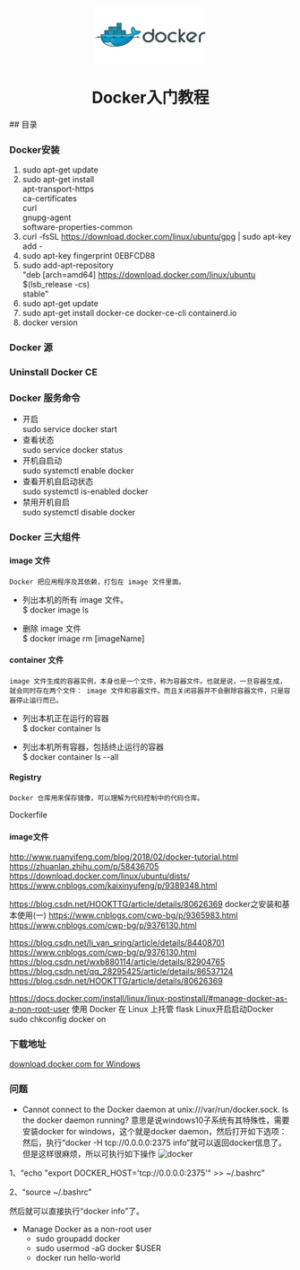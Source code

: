 
<p align="center">
<img width="200" align="center" src="Assets/bg2018020901.png"/>
</p>
<h1 align="center">Docker入门教程</h1>
## 目录

### Docker安装
1. sudo apt-get update
2. sudo apt-get install \
    apt-transport-https \
    ca-certificates \
    curl \
    gnupg-agent \
    software-properties-common
3. curl -fsSL https://download.docker.com/linux/ubuntu/gpg | sudo apt-key add -
4. sudo apt-key fingerprint 0EBFCD88
5. sudo add-apt-repository \
   "deb [arch=amd64] https://download.docker.com/linux/ubuntu \
   $(lsb_release -cs) \
   stable"
6. sudo apt-get update
7. sudo apt-get install docker-ce docker-ce-cli containerd.io
8. docker version    
### Docker 源

### Uninstall Docker CE

### Docker 服务命令
* 开启  
sudo service docker start
* 查看状态  
sudo service docker status
* 开机自启动  
sudo systemctl enable docker
* 查看开机自启动状态  
sudo systemctl is-enabled docker
* 禁用开机自启  
sudo systemctl disable docker

### Docker 三大组件
#### image 文件
```Docker 把应用程序及其依赖，打包在 image 文件里面。```
* 列出本机的所有 image 文件。  
$ docker image ls

* 删除 image 文件  
$ docker image rm [imageName]

#### container 文件
```image 文件生成的容器实例，本身也是一个文件，称为容器文件。也就是说，一旦容器生成，就会同时存在两个文件： image 文件和容器文件。而且关闭容器并不会删除容器文件，只是容器停止运行而已。```
* 列出本机正在运行的容器  
$ docker container ls

* 列出本机所有容器，包括终止运行的容器  
$ docker container ls --all
#### Registry
```
Docker 仓库用来保存镜像，可以理解为代码控制中的代码仓库。
```
Dockerfile 

#### image文件

http://www.ruanyifeng.com/blog/2018/02/docker-tutorial.html
https://zhuanlan.zhihu.com/p/58436705
https://download.docker.com/linux/ubuntu/dists/
https://www.cnblogs.com/kaixinyufeng/p/9389348.html

https://blog.csdn.net/HOOKTTG/article/details/80626369
docker之安装和基本使用(一)
https://www.cnblogs.com/cwp-bg/p/9365983.html
https://www.cnblogs.com/cwp-bg/p/9376130.html

https://blog.csdn.net/li_yan_sring/article/details/84408701
https://www.cnblogs.com/cwp-bg/p/9376130.html
https://blog.csdn.net/wxb880114/article/details/82904765
https://blog.csdn.net/qq_28295425/article/details/86537124
https://blog.csdn.net/HOOKTTG/article/details/80626369


https://docs.docker.com/install/linux/linux-postinstall/#manage-docker-as-a-non-root-user
使用 Docker 在 Linux 上托管 flask
Linux开启启动Docker
sudo chkconfig docker on 

### 下载地址
[download.docker.com for Windows](https://download.docker.com/win/stable/Docker%20for%20Windows%20Installer.exe)

### 问题
* Cannot connect to the Docker daemon at unix:///var/run/docker.sock. Is the docker daemon running? 
意思是说windows10子系统有其特殊性，需要安装docker for windows，这个就是docker daemon，然后打开如下选项：
然后，执行“docker -H tcp://0.0.0.0:2375 info”就可以返回docker信息了。但是这样很麻烦，所以可执行如下操作
![docker](Assets/20180608175713938.jpg)

1、“echo "export DOCKER_HOST='tcp://0.0.0.0:2375'" >> ~/.bashrc”

2、“source ~/.bashrc”

然后就可以直接执行“docker info”了。
* Manage Docker as a non-root user
    * sudo groupadd docker
    * sudo usermod -aG docker $USER
    * docker run hello-world
